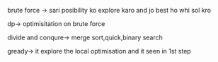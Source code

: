 brute force  -> sari posibility ko explore karo and jo best ho whi sol kro


dp-> optimisitation on brute force

divide and conqure-> merge sort,quick,binary search


gready-> it explore the local optimisation and it seen in 1st step

